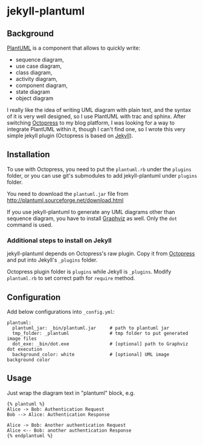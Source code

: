 jekyll-plantuml
===============

Background
----------
[PlantUML](http://plantuml.sourceforge.net/) is a component that allows to quickly write:
 * sequence diagram,
 * use case diagram,
 * class diagram,
 * activity diagram,
 * component diagram,
 * state diagram
 * object diagram

I really like the idea of writing UML diagram with plain text, and the syntax of it is very well designed, so I use PlantUML with trac and sphinx. After switching [Octopress](http://octopress.org/) to my blog platform, I was looking for a way to integrate PlantUML within it, though I can't find one, so I wrote this very simple jekyll plugin (Octopress is based on [Jekyll](http://jekyllrb.com/)).


Installation
------------

To use with Octopress, you need to put the `plantuml.rb` under the `plugins` folder, or you can use git's submodules to add jekyll-plantuml under `plugins` folder.

You need to download the `plantuml.jar` file from http://plantuml.sourceforge.net/download.html

If you use jekyll-plantuml to generate any UML diagrams other than sequence diagram, you have to install [Graphviz](http://www.graphviz.org/) as well. Only the `dot` command is used.

### Additional steps to install on Jekyll

jekyll-plantuml depends on Octopress's raw plugin. Copy it from [Octopress](https://github.com/imathis/octopress/tree/master/plugins) and put into Jekyll's `_plugins` folder. 

Octopress plugin folder is `plugins` while Jekyll is `_plugins`. Modify `plantuml.rb` to set correct path for `require` method.  

Configuration
-------------
Add below configurations into `_config.yml`:

```
plantuml:
  plantuml_jar: _bin/plantuml.jar     # path to plantuml jar
  tmp_folder: _plantuml               # tmp folder to put generated image files
  dot_exe: _bin/dot.exe               # [optional] path to Graphviz dot execution
  background_color: white             # [optional] UML image background color
```

Usage
-----
Just wrap the diagram text in "plantuml" block, e.g.
```
{% plantuml %}
Alice -> Bob: Authentication Request
Bob --> Alice: Authentication Response

Alice -> Bob: Another authentication Request
Alice <-- Bob: another authentication Response
{% endplantuml %}
```
